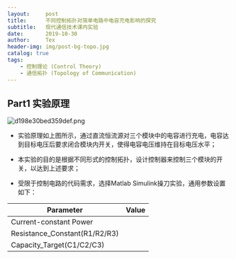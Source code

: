 ```yaml
---
layout:     post
title:      不同控制拓扑对简单电路中电容充电影响的探究
subtitle:   现代通信技术课内实验
date:       2019-10-30
author:     Tex
header-img: img/post-bg-topo.jpg
catalog: true
tags:
    - 控制理论 (Control Theory)
    - 通信拓扑 (Topology of Communication)
---
```


## Part1 实验原理
![d198e30bed359def.png](https://i.loli.net/2019/11/01/67bhnQotDRIYku5.png)
- 实验原理如上图所示，通过直流恒流源对三个模块中的电容进行充电，电容达到目标电压后要求闭合模块内开关，使得电容电压维持在目标电压水平；

- 本实验的目的是根据不同形式的控制拓扑，设计控制器来控制三个模块的开关，以达到上述要求；

- 受限于控制电路的代码需求，选择Matlab Simulink操刀实验，通用参数设置如下：

|Parameter|Value|
|-----|-----|
|Current-constant Power||
|Resistance_Constant(R1/R2/R3)||
|Capacity_Target(C1/C2/C3)||

